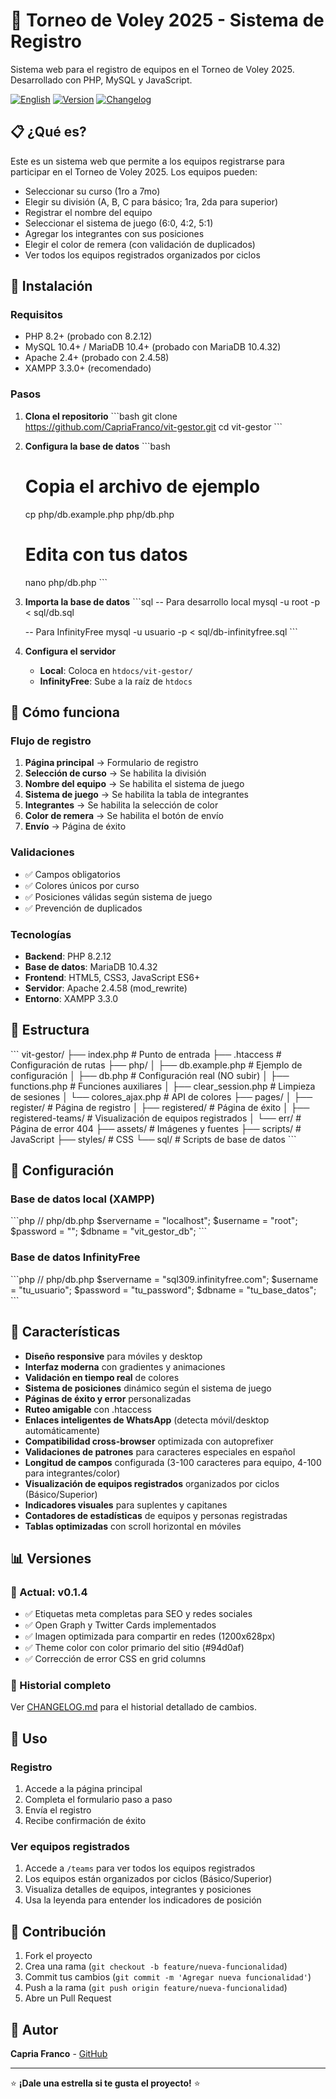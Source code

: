 # 🏐 Torneo de Voley 2025 - Sistema de Registro

Sistema web para el registro de equipos en el Torneo de Voley 2025. Desarrollado con PHP, MySQL y JavaScript.

[![English](https://img.shields.io/badge/English-README.en.md-blue)](README_EN.md)
[![Version](https://img.shields.io/badge/version-v0.1.4-green)](CHANGELOG.md)
[![Changelog](https://img.shields.io/badge/changelog-ver%20historial-blue)](CHANGELOG.md)

## 📋 ¿Qué es?

Este es un sistema web que permite a los equipos registrarse para participar en el Torneo de Voley 2025. Los equipos pueden:

- Seleccionar su curso (1ro a 7mo)
- Elegir su división (A, B, C para básico; 1ra, 2da para superior)
- Registrar el nombre del equipo
- Seleccionar el sistema de juego (6:0, 4:2, 5:1)
- Agregar los integrantes con sus posiciones
- Elegir el color de remera (con validación de duplicados)
- Ver todos los equipos registrados organizados por ciclos

## 🚀 Instalación

### Requisitos
- PHP 8.2+ (probado con 8.2.12)
- MySQL 10.4+ / MariaDB 10.4+ (probado con MariaDB 10.4.32)
- Apache 2.4+ (probado con 2.4.58)
- XAMPP 3.3.0+ (recomendado)

### Pasos

1. **Clona el repositorio**
   \`\`\`bash
   git clone https://github.com/CapriaFranco/vit-gestor.git
   cd vit-gestor
   \`\`\`

2. **Configura la base de datos**
   \`\`\`bash
   # Copia el archivo de ejemplo
   cp php/db.example.php php/db.php
   
   # Edita con tus datos
   nano php/db.php
   \`\`\`

3. **Importa la base de datos**
   \`\`\`sql
   -- Para desarrollo local
   mysql -u root -p < sql/db.sql
   
   -- Para InfinityFree
   mysql -u usuario -p < sql/db-infinityfree.sql
   \`\`\`

4. **Configura el servidor**
   - **Local**: Coloca en `htdocs/vit-gestor/`
   - **InfinityFree**: Sube a la raíz de `htdocs`

## 🎯 Cómo funciona

### Flujo de registro

1. **Página principal** → Formulario de registro
2. **Selección de curso** → Se habilita la división
3. **Nombre del equipo** → Se habilita el sistema de juego
4. **Sistema de juego** → Se habilita la tabla de integrantes
5. **Integrantes** → Se habilita la selección de color
6. **Color de remera** → Se habilita el botón de envío
7. **Envío** → Página de éxito

### Validaciones

- ✅ Campos obligatorios
- ✅ Colores únicos por curso
- ✅ Posiciones válidas según sistema de juego
- ✅ Prevención de duplicados

### Tecnologías

- **Backend**: PHP 8.2.12
- **Base de datos**: MariaDB 10.4.32
- **Frontend**: HTML5, CSS3, JavaScript ES6+
- **Servidor**: Apache 2.4.58 (mod_rewrite)
- **Entorno**: XAMPP 3.3.0

## 📁 Estructura

\`\`\`
vit-gestor/
├── index.php              # Punto de entrada
├── .htaccess              # Configuración de rutas
├── php/
│   ├── db.example.php     # Ejemplo de configuración
│   ├── db.php             # Configuración real (NO subir)
│   ├── functions.php      # Funciones auxiliares
│   ├── clear_session.php  # Limpieza de sesiones
│   └── colores_ajax.php   # API de colores
├── pages/
│   ├── register/          # Página de registro
│   ├── registered/        # Página de éxito
│   ├── registered-teams/  # Visualización de equipos registrados
│   └── err/               # Página de error 404
├── assets/                # Imágenes y fuentes
├── scripts/               # JavaScript
├── styles/                # CSS
└── sql/                   # Scripts de base de datos
\`\`\`

## 🔧 Configuración

### Base de datos local (XAMPP)

\`\`\`php
// php/db.php
$servername = "localhost";
$username = "root";
$password = "";
$dbname = "vit_gestor_db";
\`\`\`

### Base de datos InfinityFree

\`\`\`php
// php/db.php
$servername = "sql309.infinityfree.com";
$username = "tu_usuario";
$password = "tu_password";
$dbname = "tu_base_datos";
\`\`\`

## 🎨 Características

- **Diseño responsive** para móviles y desktop
- **Interfaz moderna** con gradientes y animaciones
- **Validación en tiempo real** de colores
- **Sistema de posiciones** dinámico según el sistema de juego
- **Páginas de éxito y error** personalizadas
- **Ruteo amigable** con .htaccess
- **Enlaces inteligentes de WhatsApp** (detecta móvil/desktop automáticamente)
- **Compatibilidad cross-browser** optimizada con autoprefixer
- **Validaciones de patrones** para caracteres especiales en español
- **Longitud de campos** configurada (3-100 caracteres para equipo, 4-100 para integrantes/color)
- **Visualización de equipos registrados** organizados por ciclos (Básico/Superior)
- **Indicadores visuales** para suplentes y capitanes
- **Contadores de estadísticas** de equipos y personas registradas
- **Tablas optimizadas** con scroll horizontal en móviles

## 📊 Versiones

### 🚀 Actual: v0.1.4
- ✅ Etiquetas meta completas para SEO y redes sociales
- ✅ Open Graph y Twitter Cards implementados
- ✅ Imagen optimizada para compartir en redes (1200x628px)
- ✅ Theme color con color primario del sitio (#94d0af)
- ✅ Corrección de error CSS en grid columns

### 📝 Historial completo
Ver [CHANGELOG.md](CHANGELOG.md) para el historial detallado de cambios.

## 📱 Uso

### Registro
1. Accede a la página principal
2. Completa el formulario paso a paso
3. Envía el registro
4. Recibe confirmación de éxito

### Ver equipos registrados
1. Accede a `/teams` para ver todos los equipos registrados
2. Los equipos están organizados por ciclos (Básico/Superior)
3. Visualiza detalles de equipos, integrantes y posiciones
4. Usa la leyenda para entender los indicadores de posición

## 🤝 Contribución

1. Fork el proyecto
2. Crea una rama (`git checkout -b feature/nueva-funcionalidad`)
3. Commit tus cambios (`git commit -m 'Agregar nueva funcionalidad'`)
4. Push a la rama (`git push origin feature/nueva-funcionalidad`)
5. Abre un Pull Request

## 👥 Autor

**Capria Franco** - [GitHub](https://github.com/CapriaFranco)

--- 

⭐ **¡Dale una estrella si te gusta el proyecto!** ⭐
